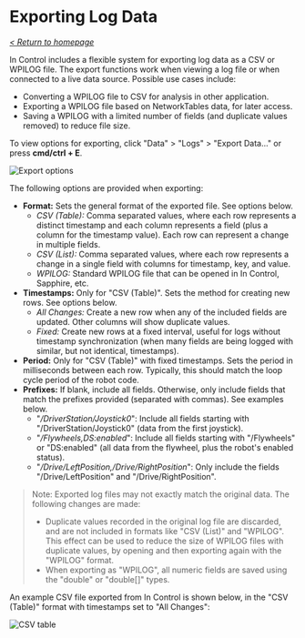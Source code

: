 # Exporting Log Data

_[< Return to homepage](/docs/INDEX.md)_

In Control includes a flexible system for exporting log data as a CSV or WPILOG file. The export functions work when viewing a log file or when connected to a live data source. Possible use cases include:

- Converting a WPILOG file to CSV for analysis in other application.
- Exporting a WPILOG file based on NetworkTables data, for later access.
- Saving a WPILOG with a limited number of fields (and duplicate values removed) to reduce file size.

To view options for exporting, click "Data" > "Logs" > "Export Data..." or press **cmd/ctrl + E**.

![Export options](/docs/resources/export/export-1.png)

The following options are provided when exporting:

- **Format:** Sets the general format of the exported file. See options below.
  - _CSV (Table):_ Comma separated values, where each row represents a distinct timestamp and each column represents a field (plus a column for the timestamp value). Each row can represent a change in multiple fields.
  - _CSV (List):_ Comma separated values, where each row represents a change in a single field with columns for timestamp, key, and value.
  - _WPILOG:_ Standard WPILOG file that can be opened in In Control, Sapphire, etc.
- **Timestamps:** Only for "CSV (Table)". Sets the method for creating new rows. See options below.
  - _All Changes:_ Create a new row when any of the included fields are updated. Other columns will show duplicate values.
  - _Fixed:_ Create new rows at a fixed interval, useful for logs without timestamp synchronization (when many fields are being logged with similar, but not identical, timestamps).
- **Period:** Only for "CSV (Table)" with fixed timestamps. Sets the period in milliseconds between each row. Typically, this should match the loop cycle period of the robot code.
- **Prefixes:** If blank, include all fields. Otherwise, only include fields that match the prefixes provided (separated with commas). See examples below.
  - "_/DriverStation/Joystick0_": Include all fields starting with "/DriverStation/Joystick0" (data from the first joystick).
  - "_/Flywheels,DS:enabled_": Include all fields starting with "/Flywheels" or "DS:enabled" (all data from the flywheel, plus the robot's enabled status).
  - "_/Drive/LeftPosition,/Drive/RightPosition_": Only include the fields "/Drive/LeftPosition" and "/Drive/RightPosition".

> Note: Exported log files may not exactly match the original data. The following changes are made:
>
> - Duplicate values recorded in the original log file are discarded, and are not included in formats like "CSV (List)" and "WPILOG". This effect can be used to reduce the size of WPILOG files with duplicate values, by opening and then exporting again with the "WPILOG" format.
> - When exporting as "WPILOG", all numeric fields are saved using the "double" or "double[]" types.

An example CSV file exported from In Control is shown below, in the "CSV (Table)" format with timestamps set to "All Changes":

![CSV table](/docs/resources/export/export-2.png)
